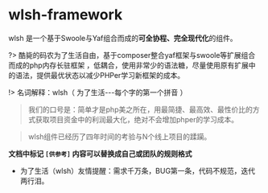 # wlsh-framework

wlsh 是一个基于Swoole与Yaf组合而成的**可全协程、完全现代化**的组件。

?> 酷毙的码农为了生活自由，基于composer整合yaf框架与swoole等扩展组合而成的php内存长驻框架
   ，低耦合，使用非常少的语法糖，尽量使用原有扩展中的语法，提供最优状态以减少PHPer学习新框架的成本。

!> 名词解释：wlsh（ 为了生活---每个字的第一个拼音 ）

> 我们的口号是：简单才是php美之所在，用最简捷、最高效、最性价比的方式获取项目资金中的利润最大化，绝对不会增加phper的学习成本。

> wlsh组件已经历了四年时间的考验与N个线上项目的蹂躏。

 **文档中标记 `[供参考]` 内容可以替换成自己或团队的规则格式**
 
 * 为了生活（wlsh）友情提醒：需求千万条，BUG第一条，代码不规范，迭代两行泪。



